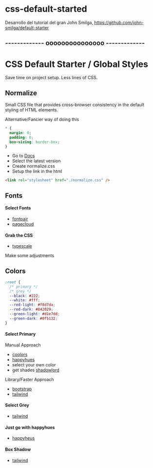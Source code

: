 # css-default-started
Desarrollo del tutorial del gran John Smilga, https://github.com/john-smilga/default-starter

## ------------- ooooooooooooooo -------------
# CSS Default Starter / Global Styles

Save time on project setup.
Less lines of CSS.

## Normalize

Small CSS file that provides cross-browser consistency in the default styling of HTML elements.

Alternative/Fancier way of doing this

```css
* {
  margin: 0;
  padding: 0;
  box-sizing: border-box;
}
```

- Go to [Docs ](https://necolas.github.io/normalize.css/)
- Select the latest version
- Create normalize.css
- Setup the link in the html

```html
<link rel="stylesheet" href="./normalize.css" />
```

## Fonts

#### Select Fonts

- [fontpair](https://www.fontpair.co/)
- [pagecloud](https://www.pagecloud.com/blog/best-google-fonts-pairings)

#### Grab the CSS

- [typescale](https://type-scale.com/)

Make some adjustments

## Colors

```css
:root {
  /* primary */
  /* grey */
  --black: #222;
  --white: #fff;
  --red-light: #f8d7da;
  --red-dark: #842029;
  --green-light: #d1e7dd;
  --green-dark: #0f5132;
}
```

#### Select Primary

Manual Approach

- [coolors](https://coolors.co/)
- [happyhues](https://www.happyhues.co/)
- select your own color
- get shades [shadowlord](https://noeldelgado.github.io/shadowlord/#73fdad)

Library/Faster Approach

- [bootstrap](https://getbootstrap.com/docs/5.0/customize/color/#color-sass-maps)
- [tailwind](https://tailwindcss.com/docs/customizing-colors#color-palette-reference)

#### Select Grey

- [tailwind](https://tailwindcss.com/docs/customizing-colors#color-palette-reference)

#### Just go with happyhues

- [happyheus](https://www.happyhues.co/)

#### Box Shadow

- [tailwind](https://tailwindcss.com/docs/box-shadow)
